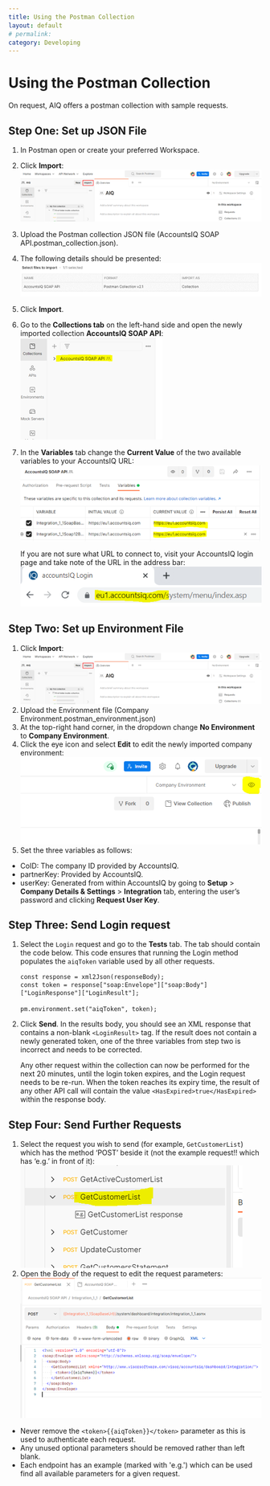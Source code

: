 ```yaml
---
title: Using the Postman Collection
layout: default
# permalink: 
category: Developing
---
```


# Using the Postman Collection

On request, AIQ offers a postman collection with sample requests.

## Step One: Set up JSON File
1.	In Postman open or create your preferred Workspace.
2.	Click **Import**: ![postman1](assets\images\postman1.png)
3.	Upload the Postman collection JSON file (AccountsIQ SOAP API.postman_collection.json).
4.	The following details should be presented: ![postman2](assets\images\postman2.png)
5.	Click **Import**.
6.	Go to the **Collections tab** on the left-hand side and open the newly imported collection **AccountsIQ SOAP API**: ![postman3](assets\images\postman3.png)
7.	In the **Variables** tab change the **Current Value** of the two available variables to your AccountsIQ URL: ![postman4](assets\images\postman4.png)  

    If you are not sure what URL to connect to, visit your AccountsIQ login page and take note of the URL in the address bar: ![postman5](assets\images\postman5.png)

## Step Two: Set up Environment File
1.	Click **Import**: ![postman6](assets\images\postman6.png)
2.	Upload the Environment file (Company Environment.postman_environment.json)
3.	At the top-right hand corner, in the dropdown change **No Environment** to **Company Environment**.  
4.	Click the eye icon and select **Edit** to edit the newly imported company environment: ![postman7](assets\images\postman7.png)
5.	Set the three variables as follows:
- CoID: The company ID provided by AccountsIQ.
- partnerKey: Provided by AccountsIQ.
- userKey: Generated from within AccountsIQ by going to **Setup** > **Company Details & Settings** > **Integration** tab, entering the user’s password and clicking **Request User Key**.

## Step Three: Send Login request
1.	Select the `Login` request and go to the **Tests** tab. The tab should contain the code below. This code ensures that running the Login method populates the `aiqToken` variable used by all other requests.

    ```
    const response = xml2Json(responseBody);
    const token = response["soap:Envelope"]["soap:Body"]["LoginResponse"]["LoginResult"];

    pm.environment.set("aiqToken", token);
    ```

2.	Click **Send**. In the results body, you should see an XML response that contains a non-blank `<LoginResult>` tag. If the result does not contain a newly generated token, one of the three variables from step two is incorrect and needs to be corrected.


    Any other request within the collection can now be performed for the next 20 minutes, until the login token expires, and the Login request needs to be re-run. When the token reaches its expiry time, the result of any other API call will contain the value `<HasExpired>true</HasExpired>` within the response body.

## Step Four: Send Further Requests
1.	Select the request you wish to send (for example, `GetCustomerList`) which has the method ‘POST’ beside it (not the example request!! which has ‘e.g.’ in front of it): ![postman8](assets\images\postman8.png)
2.	Open the Body of the request to edit the request parameters: ![postman9](assets\images\postman9.png)
- Never remove the `<token>{{aiqToken}}</token>` parameter as this is used to authenticate each request.
- Any unused optional parameters should be removed rather than left blank.
- Each endpoint has an example (marked with 'e.g.') which can be used find all available parameters for a given request.
